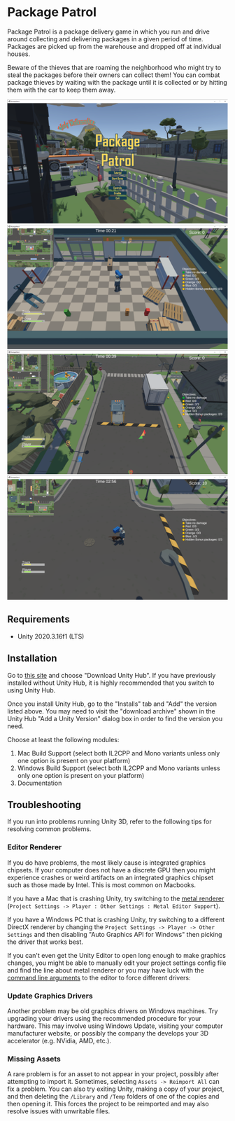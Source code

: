 # Package Patrol

Package Patrol is a package delivery game in which you run and drive around collecting and delivering packages in a given period of time. Packages are picked up from the warehouse and dropped off at individual houses.

Beware of the thieves that are roaming the neighborhood who might try to steal the packages before their owners can collect them! You can combat package thieves by waiting with the package until it is collected or by hitting them with the car to keep them away.

![Title Screen](img/img1.png)
![Picking Up Packages at the Warehouse](img/img2.png)
![Driving to the Delivery Location Fast](img/img3.png)
![Getting Attacked by Dogs](img/img4.png)

## Requirements

- Unity 2020.3.16f1 (LTS)

## Installation

Go to [this site](https://unity3d.com/get-unity/download) and choose "Download Unity Hub". If you have previously installed without Unity Hub, it is highly recommended that you switch to using Unity Hub.

Once you install Unity Hub, go to the "Installs" tab and "Add" the version listed above. You may need to visit the "download archive" shown in the Unity Hub "Add a Unity Version" dialog box in order to find the version you need.

Choose at least the following modules:

1. Mac Build Support (select both IL2CPP and Mono variants unless only one option is present on your platform)
2. Windows Build Support (select both IL2CPP and Mono variants unless only one option is present on your platform)
3. Documentation

## Troubleshooting

If you run into problems running Unity 3D, refer to the following tips for resolving common problems.

### Editor Renderer

If you do have problems, the most likely cause is integrated graphics chipsets. If your computer does not have a discrete GPU then you might experience crashes or weird artifacts on an integrated graphics chipset such as those made by Intel. This is most common on Macbooks.

If you have a Mac that is crashing Unity, try switching to the [metal renderer](https://docs.unity3d.com/Manual/Metal.html) (`Project Settings -> Player : Other Settings : Metal Editor Support`).

If you have a Windows PC that is crashing Unity, try switching to a different DirectX renderer by changing the `Project Settings -> Player -> Other Settings` and then disabling "Auto Graphics API for Windows" then picking the driver that works best.

If you can't even get the Unity Editor to open long enough to make graphics changes, you might be able to manually edit your project settings config file and find the line about metal renderer or you may have luck with the [command line arguments](https://docs.unity3d.com/Manual/CommandLineArguments.html) to the editor to force different drivers:

### Update Graphics Drivers

Another problem may be old graphics drivers on Windows machines. Try upgrading your drivers using the recommended procedure for your hardware. This may involve using Windows Update, visiting your computer manufacturer website, or possibly the company the develops your 3D accelerator (e.g. NVidia, AMD, etc.).

### Missing Assets

A rare problem is for an asset to not appear in your project, possibly after attempting to import it. Sometimes, selecting `Assets -> Reimport All` can fix a problem. You can also try exiting Unity, making a copy of your project, and then deleting the `/Library` and `/Temp` folders of one of the copies and then opening it. This forces the project to be reimported and may also resolve issues with unwritable files.
